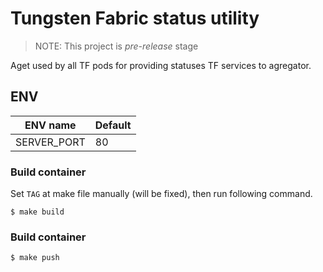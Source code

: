 # Tungsten Fabric status utility

> NOTE: This project is *pre-release* stage

Aget used by all TF pods for providing statuses TF services to agregator.



## ENV

| ENV name    | Default |
| ----------- | ------- |
| SERVER_PORT | 80      |

### Build container

Set `TAG` at make file manually (will be fixed), then run following command.

```
$ make build
```

### Build container

```
$ make push
```